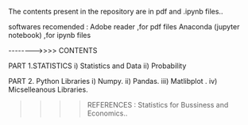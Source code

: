 The contents present in the repository  are in pdf and .ipynb files.. 

softwares recomended : 
Adobe reader ,for pdf files
Anaconda (jupyter notebook)  ,for  ipynb files  



-------->>>>  CONTENTS
       
      
PART 1.STATISTICS
      i) Statistics and Data 
      ii) Probability
	
PART 2. Python Libraries
      i)  Numpy.
      ii) Pandas.
      iii) Matlibplot .
      iv) Micselleanous Libraries.
	   










>>>>REFERENCES :  Statistics for Bussiness and Economics..

